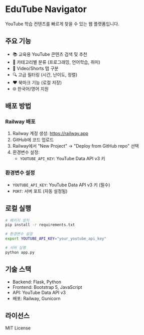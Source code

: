 # EduTube Navigator

YouTube 학습 컨텐츠를 빠르게 찾을 수 있는 웹 플랫폼입니다.

## 주요 기능

- 📚 교육용 YouTube 콘텐츠 검색 및 추천
- 🎯 카테고리별 분류 (프로그래밍, 언어학습, 취미)  
- 📱 Video/Shorts 탭 구분
- 🔍 고급 필터링 (시간, 난이도, 정렬)
- ❤️ 북마크 기능 (로컬 저장)
- 🌐 한국어/영어 지원

## 배포 방법

### Railway 배포

1. Railway 계정 생성: https://railway.app
2. GitHub에 코드 업로드
3. Railway에서 "New Project" → "Deploy from GitHub repo" 선택
4. 환경변수 설정:
   - `YOUTUBE_API_KEY`: YouTube Data API v3 키

### 환경변수 설정

- `YOUTUBE_API_KEY`: YouTube Data API v3 키 (필수)
- `PORT`: 서버 포트 (자동 설정됨)

## 로컬 실행

```bash
# 패키지 설치
pip install -r requirements.txt

# 환경변수 설정
export YOUTUBE_API_KEY="your_youtube_api_key"

# 서버 실행  
python app.py
```

## 기술 스택

- Backend: Flask, Python
- Frontend: Bootstrap 5, JavaScript
- API: YouTube Data API v3
- 배포: Railway, Gunicorn

## 라이선스

MIT License 